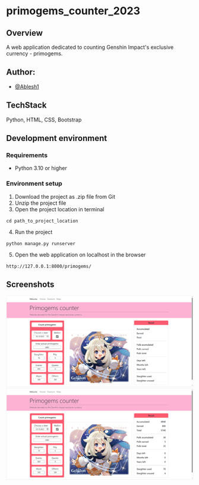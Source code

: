 # primogems_counter_2023

## Overview
A web application dedicated to counting Genshin Impact's exclusive currency - primogems.

## Author:
- [@Ablesh1](https://github.com/Ablesh1)

## TechStack
Python, HTML, CSS, Bootstrap

## Development environment
### Requirements
- Python 3.10 or higher
### Environment setup

1. Download the project as .zip file from Git
2. Unzip the project file
3. Open the project location in terminal
```
cd path_to_project_location
```
4. Run the project
```
python manage.py runserver
```
5. Open the web application on localhost in the browser
```
http://127.0.0.1:8000/primogems/
```

## Screenshots
![](static/img/screenshot_1.png)
![](static/img/screenshot_2.png)
